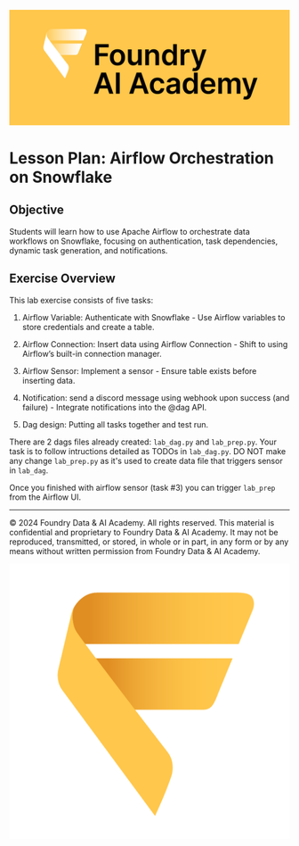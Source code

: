 ![Foundry Data & AI Academy Logo](https://raw.githubusercontent.com/foundry-ai-academy/fa-cdn/1.0.0/images/FoundryAI_academy_logo_on_yellow_space.png)

# Lesson Plan: Airflow Orchestration on Snowflake

## Objective

Students will learn how to use Apache Airflow to orchestrate data workflows on Snowflake, focusing on authentication, task dependencies, dynamic task generation, and notifications.

## Exercise Overview

This lab exercise consists of five tasks:

1. Airflow Variable: Authenticate with Snowflake - Use Airflow variables to store credentials and create a table.

2. Airflow Connection: Insert data using Airflow Connection - Shift to using Airflow’s built-in connection manager.

3. Airflow Sensor: Implement a sensor - Ensure table exists before inserting data.

4. Notification: send a discord message using webhook upon success (and failure) - Integrate notifications into the @dag API.

5. Dag design: Putting all tasks together and test run.

There are 2 dags files already created: `lab_dag.py` and `lab_prep.py`. Your task is to follow
intructions detailed as TODOs in `lab_dag.py`. DO NOT make any change `lab_prep.py` as it's used to create 
data file that triggers sensor in `lab_dag`.

Once you finished with airflow sensor (task #3) you can trigger `lab_prep` from the Airflow UI.

---
© 2024 Foundry Data & AI Academy.
All rights reserved.
This material is confidential and proprietary to Foundry Data & AI Academy. It may not be reproduced, transmitted, or stored, in whole or in part, in any form or by any means without written permission from Foundry Data & AI Academy.

![Foundry Data & AI Academy Logo](https://raw.githubusercontent.com/foundry-ai-academy/fa-cdn/1.0.0/images/FoundryAI_academy_logo_symbol_yellow_space.png)
